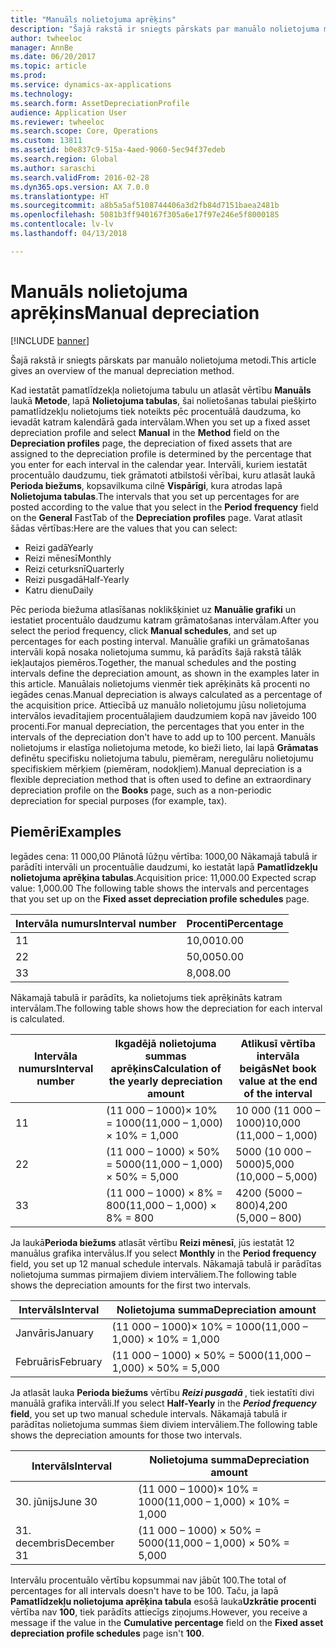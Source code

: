 ```yaml
---
title: "Manuāls nolietojuma aprēķins"
description: "Šajā rakstā ir sniegts pārskats par manuālo nolietojuma metodi."
author: twheeloc
manager: AnnBe
ms.date: 06/20/2017
ms.topic: article
ms.prod: 
ms.service: dynamics-ax-applications
ms.technology: 
ms.search.form: AssetDepreciationProfile
audience: Application User
ms.reviewer: twheeloc
ms.search.scope: Core, Operations
ms.custom: 13811
ms.assetid: b0e837c9-515a-4aed-9060-5ec94f37edeb
ms.search.region: Global
ms.author: saraschi
ms.search.validFrom: 2016-02-28
ms.dyn365.ops.version: AX 7.0.0
ms.translationtype: HT
ms.sourcegitcommit: a8b5a5af5108744406a3d2fb84d7151baea2481b
ms.openlocfilehash: 5081b3ff940167f305a6e17f97e246e5f8000185
ms.contentlocale: lv-lv
ms.lasthandoff: 04/13/2018

---
```


# <a name="manual-depreciation"></a><span data-ttu-id="92178-103">Manuāls nolietojuma aprēķins</span><span class="sxs-lookup"><span data-stu-id="92178-103">Manual depreciation</span></span>

[!INCLUDE [banner](../includes/banner.md)]

<span data-ttu-id="92178-104">Šajā rakstā ir sniegts pārskats par manuālo nolietojuma metodi.</span><span class="sxs-lookup"><span data-stu-id="92178-104">This article gives an overview of the manual depreciation method.</span></span>

<span data-ttu-id="92178-105">Kad iestatāt pamatlīdzekļa nolietojuma tabulu un atlasāt vērtību **Manuāls** laukā **Metode**, lapā **Nolietojuma tabulas**, šai nolietošanas tabulai piešķirto pamatlīdzekļu nolietojums tiek noteikts pēc procentuālā daudzuma, ko ievadāt katram kalendārā gada intervālam.</span><span class="sxs-lookup"><span data-stu-id="92178-105">When you set up a fixed asset depreciation profile and select **Manual** in the **Method** field on the **Depreciation profiles** page, the depreciation of fixed assets that are assigned to the depreciation profile is determined by the percentage that you enter for each interval in the calendar year.</span></span> <span data-ttu-id="92178-106">Intervāli, kuriem iestatāt procentuālo daudzumu, tiek grāmatoti atbilstoši vērībai, kuru atlasāt laukā **Perioda biežums**, kopsavilkuma cilnē **Vispārīgi**, kura atrodas lapā **Nolietojuma tabulas**.</span><span class="sxs-lookup"><span data-stu-id="92178-106">The intervals that you set up percentages for are posted according to the value that you select in the **Period frequency** field on the **General** FastTab of the **Depreciation profiles** page.</span></span> <span data-ttu-id="92178-107">Varat atlasīt šādas vērtības:</span><span class="sxs-lookup"><span data-stu-id="92178-107">Here are the values that you can select:</span></span>

-   <span data-ttu-id="92178-108">Reizi gadā</span><span class="sxs-lookup"><span data-stu-id="92178-108">Yearly</span></span>
-   <span data-ttu-id="92178-109">Reizi mēnesī</span><span class="sxs-lookup"><span data-stu-id="92178-109">Monthly</span></span>
-   <span data-ttu-id="92178-110">Reizi ceturksnī</span><span class="sxs-lookup"><span data-stu-id="92178-110">Quarterly</span></span>
-   <span data-ttu-id="92178-111">Reizi pusgadā</span><span class="sxs-lookup"><span data-stu-id="92178-111">Half-Yearly</span></span>
-   <span data-ttu-id="92178-112">Katru dienu</span><span class="sxs-lookup"><span data-stu-id="92178-112">Daily</span></span>

<span data-ttu-id="92178-113">Pēc perioda biežuma atlasīšanas noklikšķiniet uz **Manuālie grafiki** un iestatiet procentuālo daudzumu katram grāmatošanas intervālam.</span><span class="sxs-lookup"><span data-stu-id="92178-113">After you select the period frequency, click **Manual schedules**, and set up percentages for each posting interval.</span></span> <span data-ttu-id="92178-114">Manuālie grafiki un grāmatošanas intervāli kopā nosaka nolietojuma summu, kā parādīts šajā rakstā tālāk iekļautajos piemēros.</span><span class="sxs-lookup"><span data-stu-id="92178-114">Together, the manual schedules and the posting intervals define the depreciation amount, as shown in the examples later in this article.</span></span> <span data-ttu-id="92178-115">Manuālais nolietojums vienmēr tiek aprēķināts kā procenti no iegādes cenas.</span><span class="sxs-lookup"><span data-stu-id="92178-115">Manual depreciation is always calculated as a percentage of the acquisition price.</span></span> <span data-ttu-id="92178-116">Attiecībā uz manuālo nolietojumu jūsu nolietojuma intervālos ievadītajiem procentuālajiem daudzumiem kopā nav jāveido 100 procenti.</span><span class="sxs-lookup"><span data-stu-id="92178-116">For manual depreciation, the percentages that you enter in the intervals of the depreciation don't have to add up to 100 percent.</span></span> <span data-ttu-id="92178-117">Manuāls nolietojums ir elastīga nolietojuma metode, ko bieži lieto, lai lapā **Grāmatas** definētu specifisku nolietojuma tabulu, piemēram, neregulāru nolietojumu specifiskiem mērķiem (piemēram, nodokļiem).</span><span class="sxs-lookup"><span data-stu-id="92178-117">Manual depreciation is a flexible depreciation method that is often used to define an extraordinary depreciation profile on the **Books** page, such as a non-periodic depreciation for special purposes (for example, tax).</span></span>

## <a name="examples"></a><span data-ttu-id="92178-118">Piemēri</span><span class="sxs-lookup"><span data-stu-id="92178-118">Examples</span></span>
<span data-ttu-id="92178-119">Iegādes cena: 11 000,00 Plānotā lūžņu vērtība: 1000,00 Nākamajā tabulā ir parādīti intervāli un procentuālie daudzumi, ko iestatāt lapā **Pamatlīdzekļu nolietojuma aprēķina tabulas**.</span><span class="sxs-lookup"><span data-stu-id="92178-119">Acquisition price: 11,000.00 Expected scrap value: 1,000.00 The following table shows the intervals and percentages that you set up on the **Fixed asset depreciation profile schedules** page.</span></span>

| <span data-ttu-id="92178-120">Intervāla numurs</span><span class="sxs-lookup"><span data-stu-id="92178-120">Interval number</span></span> | <span data-ttu-id="92178-121">Procenti</span><span class="sxs-lookup"><span data-stu-id="92178-121">Percentage</span></span> |
|-----------------|------------|
| <span data-ttu-id="92178-122">1</span><span class="sxs-lookup"><span data-stu-id="92178-122">1</span></span>               | <span data-ttu-id="92178-123">10,00</span><span class="sxs-lookup"><span data-stu-id="92178-123">10.00</span></span>      |
| <span data-ttu-id="92178-124">2</span><span class="sxs-lookup"><span data-stu-id="92178-124">2</span></span>               | <span data-ttu-id="92178-125">50,00</span><span class="sxs-lookup"><span data-stu-id="92178-125">50.00</span></span>      |
| <span data-ttu-id="92178-126">3</span><span class="sxs-lookup"><span data-stu-id="92178-126">3</span></span>               | <span data-ttu-id="92178-127">8,00</span><span class="sxs-lookup"><span data-stu-id="92178-127">8.00</span></span>       |

<span data-ttu-id="92178-128">Nākamajā tabulā ir parādīts, ka nolietojums tiek aprēķināts katram intervālam.</span><span class="sxs-lookup"><span data-stu-id="92178-128">The following table shows how the depreciation for each interval is calculated.</span></span>

|  <span data-ttu-id="92178-129">Intervāla numurs</span><span class="sxs-lookup"><span data-stu-id="92178-129">Interval number</span></span> | <span data-ttu-id="92178-130">Ikgadējā nolietojuma summas aprēķins</span><span class="sxs-lookup"><span data-stu-id="92178-130">Calculation of the yearly depreciation amount</span></span> | <span data-ttu-id="92178-131">Atlikusī vērtība intervāla beigās</span><span class="sxs-lookup"><span data-stu-id="92178-131">Net book value at the end of the interval</span></span> |
|------------------|-----------------------------------------------|-------------------------------------------|
| <span data-ttu-id="92178-132">1</span><span class="sxs-lookup"><span data-stu-id="92178-132">1</span></span>                | <span data-ttu-id="92178-133">(11 000 – 1000)× 10% = 1000</span><span class="sxs-lookup"><span data-stu-id="92178-133">(11,000 – 1,000) × 10% = 1,000</span></span>                | <span data-ttu-id="92178-134">10 000 (11 000 – 1000)</span><span class="sxs-lookup"><span data-stu-id="92178-134">10,000 (11,000 – 1,000)</span></span>                   |
| <span data-ttu-id="92178-135">2</span><span class="sxs-lookup"><span data-stu-id="92178-135">2</span></span>                | <span data-ttu-id="92178-136">(11 000 – 1000) × 50% = 5000</span><span class="sxs-lookup"><span data-stu-id="92178-136">(11,000 – 1,000) × 50% = 5,000</span></span>                | <span data-ttu-id="92178-137">5000 (10 000 – 5000)</span><span class="sxs-lookup"><span data-stu-id="92178-137">5,000 (10,000 – 5,000)</span></span>                    |
| <span data-ttu-id="92178-138">3</span><span class="sxs-lookup"><span data-stu-id="92178-138">3</span></span>                | <span data-ttu-id="92178-139">(11 000 – 1000) × 8% = 800</span><span class="sxs-lookup"><span data-stu-id="92178-139">(11,000 – 1,000) × 8% = 800</span></span>                   | <span data-ttu-id="92178-140">4200 (5000 – 800)</span><span class="sxs-lookup"><span data-stu-id="92178-140">4,200 (5,000 – 800)</span></span>                       |

<span data-ttu-id="92178-141">Ja laukā**Perioda biežums** atlasāt vērtību **Reizi mēnesī**, jūs iestatāt 12 manuālus grafika intervālus.</span><span class="sxs-lookup"><span data-stu-id="92178-141">If you select **Monthly** in the **Period frequency** field, you set up 12 manual schedule intervals.</span></span> <span data-ttu-id="92178-142">Nākamajā tabulā ir parādītas nolietojuma summas pirmajiem diviem intervāliem.</span><span class="sxs-lookup"><span data-stu-id="92178-142">The following table shows the depreciation amounts for the first two intervals.</span></span>

| <span data-ttu-id="92178-143">Intervāls</span><span class="sxs-lookup"><span data-stu-id="92178-143">Interval</span></span> | <span data-ttu-id="92178-144">Nolietojuma summa</span><span class="sxs-lookup"><span data-stu-id="92178-144">Depreciation amount</span></span>            |
|----------|--------------------------------|
| <span data-ttu-id="92178-145">Janvāris</span><span class="sxs-lookup"><span data-stu-id="92178-145">January</span></span>  | <span data-ttu-id="92178-146">(11 000 – 1000)× 10% = 1000</span><span class="sxs-lookup"><span data-stu-id="92178-146">(11,000 – 1,000) × 10% = 1,000</span></span> |
| <span data-ttu-id="92178-147">Februāris</span><span class="sxs-lookup"><span data-stu-id="92178-147">February</span></span> | <span data-ttu-id="92178-148">(11 000 – 1000) × 50% = 5000</span><span class="sxs-lookup"><span data-stu-id="92178-148">(11,000 – 1,000) × 50% = 5,000</span></span> |

<span data-ttu-id="92178-149">Ja atlasāt lauka <strong>Perioda biežums</strong> vērtību *<strong><em>Reizi pusgadā</em>* </strong>, tiek iestatīti divi manuālā grafika intervāli.</span><span class="sxs-lookup"><span data-stu-id="92178-149">If you select <strong>Half-Yearly</strong> in the *<strong><em>Period frequency</em>* field</strong>, you set up two manual schedule intervals.</span></span> <span data-ttu-id="92178-150">Nākamajā tabulā ir parādītas nolietojuma summas šiem diviem intervāliem.</span><span class="sxs-lookup"><span data-stu-id="92178-150">The following table shows the depreciation amounts for those two intervals.</span></span>

| <span data-ttu-id="92178-151">Intervāls</span><span class="sxs-lookup"><span data-stu-id="92178-151">Interval</span></span>    | <span data-ttu-id="92178-152">Nolietojuma summa</span><span class="sxs-lookup"><span data-stu-id="92178-152">Depreciation amount</span></span>            |
|-------------|--------------------------------|
| <span data-ttu-id="92178-153">30. jūnijs</span><span class="sxs-lookup"><span data-stu-id="92178-153">June 30</span></span>     | <span data-ttu-id="92178-154">(11 000 – 1000)× 10% = 1000</span><span class="sxs-lookup"><span data-stu-id="92178-154">(11,000 – 1,000) × 10% = 1,000</span></span> |
| <span data-ttu-id="92178-155">31. decembris</span><span class="sxs-lookup"><span data-stu-id="92178-155">December 31</span></span> | <span data-ttu-id="92178-156">(11 000 – 1000) × 50% = 5000</span><span class="sxs-lookup"><span data-stu-id="92178-156">(11,000 – 1,000) × 50% = 5,000</span></span> |

<span data-ttu-id="92178-157">Intervālu procentuālo vērtību kopsummai nav jābūt 100.</span><span class="sxs-lookup"><span data-stu-id="92178-157">The total of percentages for all intervals doesn't have to be 100.</span></span> <span data-ttu-id="92178-158">Taču, ja lapā **Pamatlīdzekļu nolietojuma aprēķina tabula** esošā lauka**Uzkrātie procenti** vērtība nav **100**, tiek parādīts attiecīgs ziņojums.</span><span class="sxs-lookup"><span data-stu-id="92178-158">However, you receive a message if the value in the **Cumulative percentage** field on the **Fixed asset depreciation profile schedules** page isn't **100**.</span></span>




